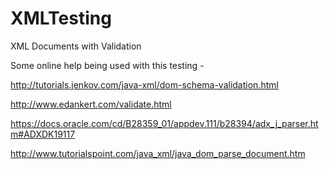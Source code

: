 # XMLTesting
XML Documents with Validation

Some online help being used with this testing -

http://tutorials.jenkov.com/java-xml/dom-schema-validation.html

http://www.edankert.com/validate.html

https://docs.oracle.com/cd/B28359_01/appdev.111/b28394/adx_j_parser.htm#ADXDK19117

http://www.tutorialspoint.com/java_xml/java_dom_parse_document.htm